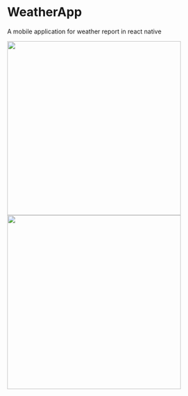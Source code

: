 

# WeatherApp
A mobile application for weather report in react native




<div>

  <img  height="400px" src="https://user-images.githubusercontent.com/80612737/147402953-575a1bf2-a420-487a-8c44-ca4d7c6d80c6.jpg" />
  
 
  <img height="400px" src="https://user-images.githubusercontent.com/80612737/147403036-913b2740-44b9-4310-8ca7-48bd5a8f56cf.jpg" />
    
</div>

